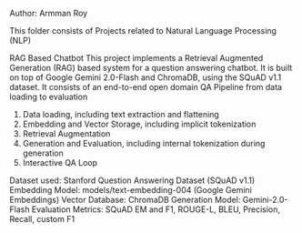 Author: Armman Roy

This folder consists of Projects related to Natural Language Processing (NLP)

RAG Based Chatbot
This project implements a Retrieval Augmented Generation (RAG) based system for a question answering chatbot. It is built on top of Google Gemini 2.0-Flash and ChromaDB, using the
SQuAD v1.1 dataset.
It consists of an end-to-end open domain QA Pipeline from data loading to evaluation
1. Data loading, including text extraction and flattening
2. Embedding and Vector Storage, including implicit tokenization
3. Retrieval Augmentation
4. Generation and Evaluation, including internal tokenization during generation
5. Interactive QA Loop

Dataset used: Stanford Question Answering Dataset (SQuAD v1.1)
Embedding Model: models/text-embedding-004 (Google Gemini Embeddings)
Vector Database: ChromaDB
Generation Model: Gemini-2.0-Flash
Evaluation Metrics: SQuAD EM and F1, ROUGE-L, BLEU, Precision, Recall, custom F1
